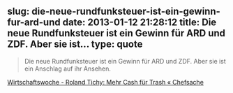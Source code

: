 slug: die-neue-rundfunksteuer-ist-ein-gewinn-fur-ard-und
date: 2013-01-12 21:28:12
title: Die neue Rundfunksteuer ist ein Gewinn für ARD und ZDF. Aber sie ist...
type: quote
---

> Die neue Rundfunksteuer ist ein Gewinn für ARD und ZDF. Aber sie ist ein Anschlag auf ihr Ansehen.

[Wirtschaftswoche - Roland Tichy: Mehr Cash für Trash « Chefsache](http://blog.wiwo.de/chefsache/2013/01/12/mehr-cash-fur-trash/)
